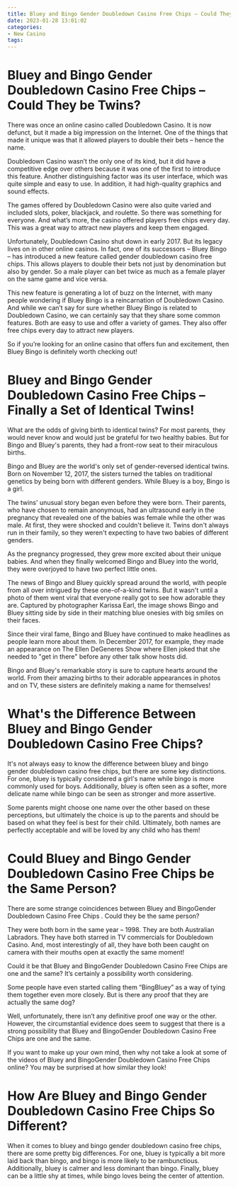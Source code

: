 ```yaml
---
title: Bluey and Bingo Gender Doubledown Casino Free Chips – Could They be Twins
date: 2023-01-28 13:01:02
categories:
- New Casino
tags:
---
```



#  Bluey and Bingo Gender Doubledown Casino Free Chips – Could They be Twins?

There was once an online casino called Doubledown Casino. It is now defunct, but it made a big impression on the Internet. One of the things that made it unique was that it allowed players to double their bets – hence the name.

Doubledown Casino wasn’t the only one of its kind, but it did have a competitive edge over others because it was one of the first to introduce this feature. Another distinguishing factor was its user interface, which was quite simple and easy to use. In addition, it had high-quality graphics and sound effects.

The games offered by Doubledown Casino were also quite varied and included slots, poker, blackjack, and roulette. So there was something for everyone. And what’s more, the casino offered players free chips every day. This was a great way to attract new players and keep them engaged.

Unfortunately, Doubledown Casino shut down in early 2017. But its legacy lives on in other online casinos. In fact, one of its successors – Bluey Bingo – has introduced a new feature called gender doubledown casino free chips. This allows players to double their bets not just by denomination but also by gender. So a male player can bet twice as much as a female player on the same game and vice versa.

This new feature is generating a lot of buzz on the Internet, with many people wondering if Bluey Bingo is a reincarnation of Doubledown Casino. And while we can’t say for sure whether Bluey Bingo is related to Doubledown Casino, we can certainly say that they share some common features. Both are easy to use and offer a variety of games. They also offer free chips every day to attract new players.

So if you’re looking for an online casino that offers fun and excitement, then Bluey Bingo is definitely worth checking out!

#  Bluey and Bingo Gender Doubledown Casino Free Chips – Finally a Set of Identical Twins!

What are the odds of giving birth to identical twins? For most parents, they would never know and would just be grateful for two healthy babies. But for Bingo and Bluey's parents, they had a front-row seat to their miraculous births.

Bingo and Bluey are the world's only set of gender-reversed identical twins. Born on November 12, 2017, the sisters turned the tables on traditional genetics by being born with different genders. While Bluey is a boy, Bingo is a girl.

The twins' unusual story began even before they were born. Their parents, who have chosen to remain anonymous, had an ultrasound early in the pregnancy that revealed one of the babies was female while the other was male. At first, they were shocked and couldn't believe it. Twins don't always run in their family, so they weren't expecting to have two babies of different genders.

As the pregnancy progressed, they grew more excited about their unique babies. And when they finally welcomed Bingo and Bluey into the world, they were overjoyed to have two perfect little ones.

The news of Bingo and Bluey quickly spread around the world, with people from all over intrigued by these one-of-a-kind twins. But it wasn't until a photo of them went viral that everyone really got to see how adorable they are. Captured by photographer Karissa Earl, the image shows Bingo and Bluey sitting side by side in their matching blue onesies with big smiles on their faces.

Since their viral fame, Bingo and Bluey have continued to make headlines as people learn more about them. In December 2017, for example, they made an appearance on The Ellen DeGeneres Show where Ellen joked that she needed to "get in there" before any other talk show hosts did.

Bingo and Bluey's remarkable story is sure to capture hearts around the world. From their amazing births to their adorable appearances in photos and on TV, these sisters are definitely making a name for themselves!

#  What's the Difference Between Bluey and Bingo Gender Doubledown Casino Free Chips?

It's not always easy to know the difference between bluey and bingo gender doubledown casino free chips, but there are some key distinctions. For one, bluey is typically considered a girl's name while bingo is more commonly used for boys. Additionally, bluey is often seen as a softer, more delicate name while bingo can be seen as stronger and more assertive.

Some parents might choose one name over the other based on these perceptions, but ultimately the choice is up to the parents and should be based on what they feel is best for their child. Ultimately, both names are perfectly acceptable and will be loved by any child who has them!

#  Could Bluey and Bingo Gender Doubledown Casino Free Chips be the Same Person?

There are some strange coincidences between Bluey and BingoGender Doubledown Casino Free Chips . Could they be the same person?

They were both born in the same year – 1998. They are both Australian Labradors. They have both starred in TV commercials for Doubledown Casino. And, most interestingly of all, they have both been caught on camera with their mouths open at exactly the same moment!

Could it be that Bluey and BingoGender Doubledown Casino Free Chips are one and the same? It’s certainly a possibility worth considering.

Some people have even started calling them “BingBluey” as a way of tying them together even more closely. But is there any proof that they are actually the same dog?

Well, unfortunately, there isn’t any definitive proof one way or the other. However, the circumstantial evidence does seem to suggest that there is a strong possibility that Bluey and BingoGender Doubledown Casino Free Chips are one and the same.

If you want to make up your own mind, then why not take a look at some of the videos of Bluey and BingoGender Doubledown Casino Free Chips online? You may be surprised at how similar they look!

#  How Are Bluey and Bingo Gender Doubledown Casino Free Chips So Different?

When it comes to bluey and bingo gender doubledown casino free chips, there are some pretty big differences. For one, bluey is typically a bit more laid back than bingo, and bingo is more likely to be rambunctious. Additionally, bluey is calmer and less dominant than bingo. Finally, bluey can be a little shy at times, while bingo loves being the center of attention.